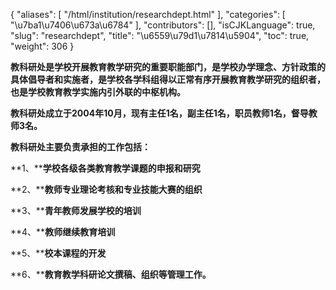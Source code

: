 {
    "aliases": [
        "/html/institution/researchdept.html"
    ],
    "categories": [
        "\u7ba1\u7406\u673a\u6784"
    ],
    "contributors": [],
    "isCJKLanguage": true,
    "slug": "researchdept",
    "title": "\u6559\u79d1\u7814\u5904",
    "toc": true,
    "weight": 306
}

**教科研处是学校开展教育教学研究的重要职能部门，是学校办学理念、方针政策的具体倡导者和实施者，是学校各学科组得以正常有序开展教育教学研究的组织者，也是学校教育教学实施内引外联的中枢机构。**




**教科研处成立于****2004****年****10****月，现有主任****1****名，副主任****1****名，职员教师****1****名，督导教师****3****名。**




**教科研处主要负责承担的工作包括：**




**1、****学校各级各类教育教学课题的申报和研究**




**2、****教师专业理论考核和专业技能大赛的组织**




**3、****青年教师发展学校的培训**




**4、****教师继续教育培训**




**5、****校本课程的开发**




**6、****教育教学科研论文撰稿、组织等管理工作。** 




  





 




  




  



